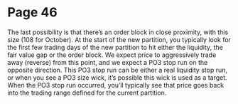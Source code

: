 # Page 46

The last possibility is that there’s an order block in close
proximity, with this size (108 for October).
At the start of the new partition, you typically look for the
first few trading days of the new partition to hit either the
liquidity, the fair value gap or the order block.
We expect price to aggressively trade away (reverse) from
this point, and we expect a PO3 stop run on the opposite
direction.
This PO3 stop run can be either a real liquidity stop run, or
when you see a PO3 size wick, it’s possible this wick is used
as a target.
When the PO3 stop run occurred, you’ll typically see that
price goes back into the trading range defined for the current
partition.
